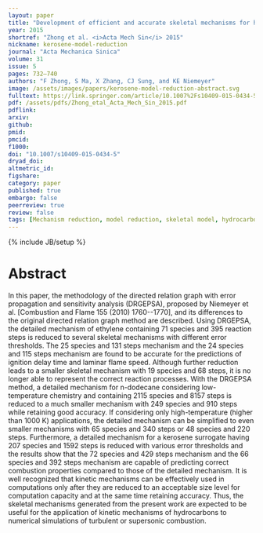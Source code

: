 ```yaml
---
layout: paper
title: "Development of efficient and accurate skeletal mechanisms for hydrocarbon fuels and kerosene surrogate"
year: 2015
shortref: "Zhong et al. <i>Acta Mech Sin</i> 2015"
nickname: kerosene-model-reduction
journal: "Acta Mechanica Sinica"
volume: 31
issue: 5
pages: 732–740
authors: "F Zhong, S Ma, X Zhang, CJ Sung, and KE Niemeyer"
image: /assets/images/papers/kerosene-model-reduction-abstract.svg
fulltext: https://link.springer.com/article/10.1007%2Fs10409-015-0434-5
pdf: /assets/pdfs/Zhong_etal_Acta_Mech_Sin_2015.pdf
pdflink:
arxiv:
github:
pmid:
pmcid:
f1000:
doi: "10.1007/s10409-015-0434-5"
dryad_doi:
altmetric_id:
figshare:
category: paper
published: true
embargo: false
peerreview: true
review: false
tags: [Mechanism reduction, model reduction, skeletal model, hydrocarbons, directed relation graph, kerosene]
---
```

{% include JB/setup %}

# Abstract

In this paper, the methodology of the directed relation graph with error propagation and sensitivity analysis (DRGEPSA), proposed by Niemeyer et al. \[Combustion and Flame 155 (2010) 1760--1770\], and its differences to the original directed relation graph method are described. Using DRGEPSA, the detailed mechanism of ethylene containing 71 species and 395 reaction steps is reduced to several skeletal mechanisms with different error thresholds. The 25 species and 131 steps mechanism and the 24 species and 115 steps mechanism are found to be accurate for the predictions of ignition delay time and laminar flame speed. Although further reduction leads to a smaller skeletal mechanism with 19 species and 68 steps, it is no longer able to represent the correct reaction processes. With the DRGEPSA method, a detailed mechanism for n-dodecane considering low-temperature chemistry and containing 2115 species and 8157 steps is reduced to a much smaller mechanism with 249 species and 910 steps while retaining good accuracy. If considering only high-temperature (higher than 1000 K) applications, the detailed mechanism can be simplified to even smaller mechanisms with 65 species and 340 steps or 48 species and 220 steps. Furthermore, a detailed mechanism for a kerosene surrogate having 207 species and 1592 steps is reduced with various error thresholds and the results show that the 72 species and 429 steps mechanism and the 66 species and 392 steps mechanism are capable of predicting correct combustion properties compared to those of the detailed mechanism. It is well recognized that kinetic mechanisms can be effectively used in computations only after they are reduced to an acceptable size level for computation capacity and at the same time retaining accuracy. Thus, the skeletal mechanisms generated from the present work are expected to be useful for the application of kinetic mechanisms of hydrocarbons to numerical simulations of turbulent or supersonic combustion.
